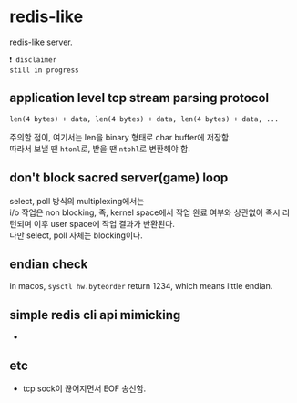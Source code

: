 # redis-like

redis-like server.

```text
❗ disclaimer
still in progress
```

## application level tcp stream parsing protocol

```text
len(4 bytes) + data, len(4 bytes) + data, len(4 bytes) + data, ...
```

주의할 점이, 여기서는 len을 binary 형태로 char buffer에 저장함.  
따라서 보낼 땐 `htonl`로, 받을 땐 `ntohl`로 변환해야 함.

## don't block sacred server(game) loop

select, poll 방식의 multiplexing에서는  
i/o 작업은 non blocking, 즉, kernel space에서 작업 완료 여부와 상관없이 즉시 리턴되며 이후 user space에 작업 결과가 반환된다.  
다만 select, poll 자체는 blocking이다.

## endian check

in macos, `sysctl hw.byteorder` return 1234, which means little endian.

## simple redis cli api mimicking

-

## etc

-   tcp sock이 끊어지면서 EOF 송신함.
